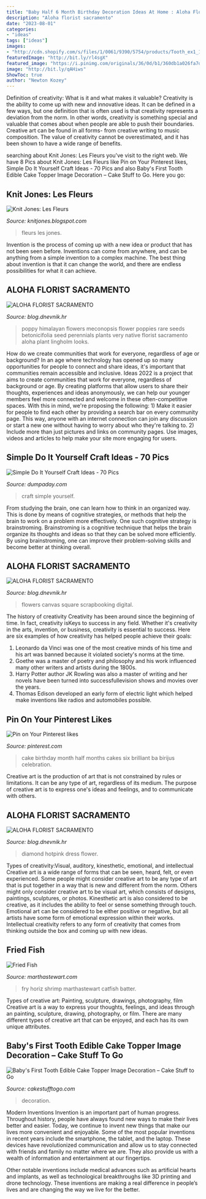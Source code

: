 ```yaml
---
title: "Baby Half 6 Month Birthday Decoration Ideas At Home : Aloha Florist Sacramento"
description: "Aloha florist sacramento"
date: "2023-08-01"
categories:
- "ideas"
tags: ["ideas"]
images:
- "http://cdn.shopify.com/s/files/1/0061/9390/5754/products/Tooth_ex1_1200x1200.jpg?v=1583531916"
featuredImage: "http://bit.ly/rl4sgX"
featured_image: "https://i.pinimg.com/originals/36/0d/b1/360db1a026fa7dc6374b5e740b848f1d.jpg"
image: "http://bit.ly/qAHiws"
ShowToc: true
author: "Newton Kozey"
---
```



Definition of creativity: What is it and what makes it valuable?
Creativity is the ability to come up with new and innovative ideas. It can be defined in a few ways, but one definition that is often used is that creativity represents a deviation from the norm. In other words, creativity is something special and valuable that comes about when people are able to push their boundaries. Creative art can be found in all forms- from creative writing to music composition. The value of creativity cannot be overestimated, and it has been shown to have a wide range of benefits.

	

		
searching about Knit Jones: Les Fleurs you've visit to the right web. We have 8 Pics about Knit Jones: Les Fleurs like Pin on Your Pinterest likes, Simple Do It Yourself Craft Ideas - 70 Pics and also Baby&#039;s First Tooth Edible Cake Topper Image Decoration – Cake Stuff to Go. Here you go:
		
    
## Knit Jones: Les Fleurs

<img loading=lazy src="https://1.bp.blogspot.com/_X5gvFBIH7fo/TBK__dYLfKI/AAAAAAAACys/a-Io8LAWKU8/s1600/IMG_2592.JPG" onerror="this.onerror=null;this.src='https://tse2.mm.bing.net/th?id=OIP.DyKaxldZ5OQXQaR7ie-UXQHaLG&amp;pid=15.1';" alt="Knit Jones: Les Fleurs">

_Source: knitjones.blogspot.com_

>fleurs les jones. 

	

Invention is the process of coming up with a new idea or product that has not been seen before. Inventions can come from anywhere, and can be anything from a simple invention to a complex machine. The best thing about invention is that it can change the world, and there are endless possibilities for what it can achieve.

    
## ALOHA FLORIST SACRAMENTO

<img loading=lazy src="http://bit.ly/qAHiws" onerror="this.onerror=null;this.src='https://tse1.mm.bing.net/th?id=OIP.pkPa28lbnlSi_CTRl__zHQAAAA&amp;pid=15.1';" alt="ALOHA FLORIST SACRAMENTO">

_Source: blog.dnevnik.hr_

>poppy himalayan flowers meconopsis flower poppies rare seeds betonicifolia seed perennials plants very native florist sacramento aloha plant lingholm looks. 

	

How do we create communities that work for everyone, regardless of age or background?
In an age where technology has opened up so many opportunities for people to connect and share ideas, it's important that communities remain accessible and inclusive. Ideas 2022 is a project that aims to create communities that work for everyone, regardless of background or age. By creating platforms that allow users to share their thoughts, experiences and ideas anonymously, we can help our younger members feel more connected and welcome in these often-competitive spaces. With this in mind, we're proposing the following: 1) Make it easier for people to find each other by providing a search bar on every community page. This way, anyone with an internet connection can join any discussion or start a new one without having to worry about who they're talking to. 2) Include more than just pictures and links on community pages. Use images, videos and articles to help make your site more engaging for users.

    
## Simple Do It Yourself Craft Ideas - 70 Pics

<img loading=lazy src="http://www.dumpaday.com/wp-content/uploads/2013/10/craft-ideas-5.jpg" onerror="this.onerror=null;this.src='https://tse3.mm.bing.net/th?id=OIP.Dklnx7wDxapAxfe96nu0RAHaY1&amp;pid=15.1';" alt="Simple Do It Yourself Craft Ideas - 70 Pics">

_Source: dumpaday.com_

>craft simple yourself. 

	

From studying the brain, one can learn how to think in an organized way. This is done by means of cognitive strategies, or methods that help the brain to work on a problem more effectively. One such cognitive strategy is brainstroming. Brainstroming is a cognitive technique that helps the brain organize its thoughts and ideas so that they can be solved more efficiently. By using brainstroming, one can improve their problem-solving skills and become better at thinking overall.

    
## ALOHA FLORIST SACRAMENTO

<img loading=lazy src="http://bit.ly/qDnPR4" onerror="this.onerror=null;this.src='https://tse3.mm.bing.net/th?id=OIP.gDbNmunYa9CTHWE5L1ujyQHaFj&amp;pid=15.1';" alt="ALOHA FLORIST SACRAMENTO">

_Source: blog.dnevnik.hr_

>flowers canvas square scrapbooking digital. 

	

The history of creativity
Creativity has been around since the beginning of time. In fact, creativity isKeys to success in any field. Whether it's creativity in the arts, invention, or business, creativity is essential to success. Here are six examples of how creativity has helped people achieve their goals: 
1. Leonardo da Vinci was one of the most creative minds of his time and his art was banned because it violated society's norms at the time. 
2. Goethe was a master of poetry and philosophy and his work influenced many other writers and artists during the 1800s. 
3. Harry Potter author JK Rowling was also a master of writing and her novels have been turned into successfullevision shows and movies over the years. 
4. Thomas Edison developed an early form of electric light which helped make inventions like radios and automobiles possible. 

    
## Pin On Your Pinterest Likes

<img loading=lazy src="https://i.pinimg.com/originals/36/0d/b1/360db1a026fa7dc6374b5e740b848f1d.jpg" onerror="this.onerror=null;this.src='https://tse4.mm.bing.net/th?id=OIP.2oXwNhyGboc_9qe2i4xVxQHaHa&amp;pid=15.1';" alt="Pin on Your Pinterest likes">

_Source: pinterest.com_

>cake birthday month half months cakes six brilliant ba birijus celebration. 

	

Creative art is the production of art that is not constrained by rules or limitations. It can be any type of art, regardless of its medium. The purpose of creative art is to express one's ideas and feelings, and to communicate with others.

    
## ALOHA FLORIST SACRAMENTO

<img loading=lazy src="http://bit.ly/rl4sgX" onerror="this.onerror=null;this.src='https://tse3.mm.bing.net/th?id=OIP.KdSXCNAet7Aw51lC6eSthAHaFO&amp;pid=15.1';" alt="ALOHA FLORIST SACRAMENTO">

_Source: blog.dnevnik.hr_

>diamond hotpink dress flower. 

	

Types of creativity:Visual, auditory, kinesthetic, emotional, and intellectual
Creative art is a wide range of forms that can be seen, heard, felt, or even experienced. Some people might consider creative art to be any type of art that is put together in a way that is new and different from the norm. Others might only consider creative art to be visual art, which consists of designs, paintings, sculptures, or photos. Kinesthetic art is also considered to be creative, as it includes the ability to feel or sense something through touch. Emotional art can be considered to be either positive or negative, but all artists have some form of emotional expression within their works. Intellectual creativity refers to any form of creativity that comes from thinking outside the box and coming up with new ideas.

    
## Fried Fish

<img loading=lazy src="http://assets.marthastewart.com/styles/wmax-1500/d20/fried-fish-103018840/fried-fish-103018840_horiz.jpg?itok=crVoruig" onerror="this.onerror=null;this.src='https://tse3.mm.bing.net/th?id=OIP.cPBcuzdXfHKWFADktyLxzgHaEK&amp;pid=15.1';" alt="Fried Fish">

_Source: marthastewart.com_

>fry horiz shrimp marthastewart catfish batter. 

	

Types of creative art: Painting, sculpture, drawings, photography, film
Creative art is a way to express your thoughts, feelings, and ideas through an painting, sculpture, drawing, photography, or film. There are many different types of creative art that can be enjoyed, and each has its own unique attributes.

    
## Baby&#039;s First Tooth Edible Cake Topper Image Decoration – Cake Stuff To Go

<img loading=lazy src="http://cdn.shopify.com/s/files/1/0061/9390/5754/products/Tooth_ex1_1200x1200.jpg?v=1583531916" onerror="this.onerror=null;this.src='https://tse3.mm.bing.net/th?id=OIP.iglOZ4DBASkPUrROLWtAJQHaIG&amp;pid=15.1';" alt="Baby&#039;s First Tooth Edible Cake Topper Image Decoration – Cake Stuff to Go">

_Source: cakestufftogo.com_

>decoration. 

	

Modern Inventions
Invention is an important part of human progress. Throughout history, people have always found new ways to make their lives better and easier. Today, we continue to invent new things that make our lives more convenient and enjoyable.
Some of the most popular inventions in recent years include the smartphone, the tablet, and the laptop. These devices have revolutionized communication and allow us to stay connected with friends and family no matter where we are. They also provide us with a wealth of information and entertainment at our fingertips.

Other notable inventions include medical advances such as artificial hearts and implants, as well as technological breakthroughs like 3D printing and drone technology. These inventions are making a real difference in people’s lives and are changing the way we live for the better.

